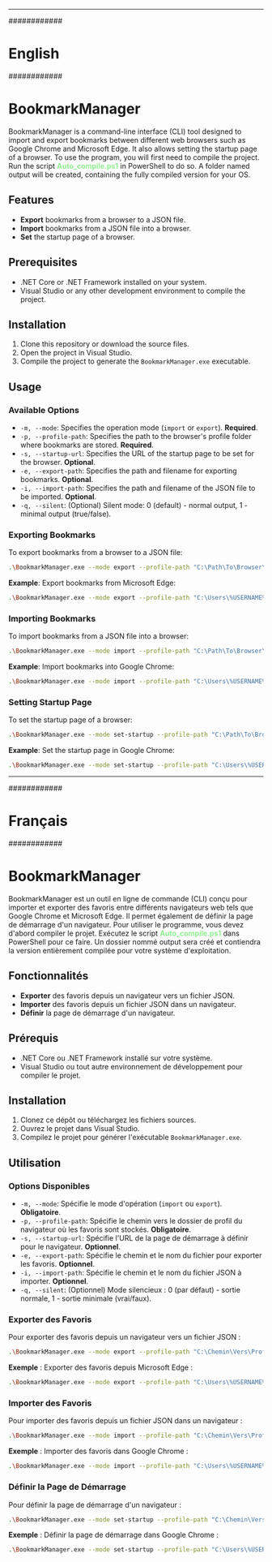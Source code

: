 
---
############
# English #
############

# BookmarkManager

BookmarkManager is a command-line interface (CLI) tool designed to import and export bookmarks between different web browsers such as Google Chrome and Microsoft Edge. It also allows setting the startup page of a browser.
To use the program, you will first need to compile the project. Run the script <span style="color: LightGreen;">**Auto_compile.ps1**</span> in PowerShell to do so. A folder named output will be created, containing the fully compiled version for your OS.

## Features

- **Export** bookmarks from a browser to a JSON file.
- **Import** bookmarks from a JSON file into a browser.
- **Set** the startup page of a browser.

## Prerequisites

- .NET Core or .NET Framework installed on your system.
- Visual Studio or any other development environment to compile the project.

## Installation

1. Clone this repository or download the source files.
2. Open the project in Visual Studio.
3. Compile the project to generate the `BookmarkManager.exe` executable.

## Usage

### Available Options

- `-m, --mode`: Specifies the operation mode (`import` or `export`). **Required**.
- `-p, --profile-path`: Specifies the path to the browser's profile folder where bookmarks are stored. **Required**.
- `-s, --startup-url`: Specifies the URL of the startup page to be set for the browser. **Optional**.
- `-e, --export-path`: Specifies the path and filename for exporting bookmarks. **Optional**.
- `-i, --import-path`: Specifies the path and filename of the JSON file to be imported. **Optional**.
- `-q, --silent`: (Optional) Silent mode: 0 (default) - normal output, 1 - minimal output (true/false).

### Exporting Bookmarks

To export bookmarks from a browser to a JSON file:

```bash
.\BookmarkManager.exe --mode export --profile-path "C:\Path\To\Browser\Profile" --export-path "C:\Path\To\Save\MyBookmarks.json"
```

**Example**: Export bookmarks from Microsoft Edge:

```bash
.\BookmarkManager.exe --mode export --profile-path "C:\Users\%USERNAME%\AppData\Local\Microsoft\Edge\User Data\Default" --export-path "C:\MyDocuments\EdgeBookmarks.json"
```

### Importing Bookmarks

To import bookmarks from a JSON file into a browser:

```bash
.\BookmarkManager.exe --mode import --profile-path "C:\Path\To\Browser\Profile" --import-path "C:\Path\To\MyBookmarks.json"
```

**Example**: Import bookmarks into Google Chrome:

```bash
.\BookmarkManager.exe --mode import --profile-path "C:\Users\%USERNAME%\AppData\Local\Google\Chrome\User Data\Default" --import-path "C:\MyDocuments\ChromeBookmarks.json"
```

### Setting Startup Page

To set the startup page of a browser:

```bash
.\BookmarkManager.exe --mode set-startup --profile-path "C:\Path\To\Browser\Profile" --startup-url "https://www.example.com"
```

**Example**: Set the startup page in Google Chrome:

```bash
.\BookmarkManager.exe --mode set-startup --profile-path "C:\Users\%USERNAME%\AppData\Local\Google\Chrome\User Data\Default" --startup-url "https://www.example.com"
```

---

############
# Français #
############

# BookmarkManager

BookmarkManager est un outil en ligne de commande (CLI) conçu pour importer et exporter des favoris entre différents navigateurs web tels que Google Chrome et Microsoft Edge. Il permet également de définir la page de démarrage d'un navigateur.
Pour utiliser le programme, vous devez d'abord compiler le projet. Exécutez le script <span style="color: LightGreen;">**Auto_compile.ps1**</span> dans PowerShell pour ce faire. Un dossier nommé output sera créé et contiendra la version entièrement compilée pour votre système d'exploitation.

## Fonctionnalités

- **Exporter** des favoris depuis un navigateur vers un fichier JSON.
- **Importer** des favoris depuis un fichier JSON dans un navigateur.
- **Définir** la page de démarrage d'un navigateur.

## Prérequis

- .NET Core ou .NET Framework installé sur votre système.
- Visual Studio ou tout autre environnement de développement pour compiler le projet.

## Installation

1. Clonez ce dépôt ou téléchargez les fichiers sources.
2. Ouvrez le projet dans Visual Studio.
3. Compilez le projet pour générer l'exécutable `BookmarkManager.exe`.

## Utilisation

### Options Disponibles

- `-m, --mode`: Spécifie le mode d'opération (`import` ou `export`). **Obligatoire**.
- `-p, --profile-path`: Spécifie le chemin vers le dossier de profil du navigateur où les favoris sont stockés. **Obligatoire**.
- `-s, --startup-url`: Spécifie l'URL de la page de démarrage à définir pour le navigateur. **Optionnel**.
- `-e, --export-path`: Spécifie le chemin et le nom du fichier pour exporter les favoris. **Optionnel**.
- `-i, --import-path`: Spécifie le chemin et le nom du fichier JSON à importer. **Optionnel**.
- `-q, --silent`: (Optionnel) Mode silencieux : 0 (par défaut) - sortie normale, 1 - sortie minimale (vrai/faux).

### Exporter des Favoris

Pour exporter des favoris depuis un navigateur vers un fichier JSON :

```bash
.\BookmarkManager.exe --mode export --profile-path "C:\Chemin\Vers\Profil\Navigateur" --export-path "C:\Chemin\Pour\Sauvegarder\MesFavoris.json"
```

**Exemple** : Exporter des favoris depuis Microsoft Edge :

```bash
.\BookmarkManager.exe --mode export --profile-path "C:\Users\%USERNAME%\AppData\Local\Microsoft\Edge\User Data\Default" --export-path "C:\MesDocuments\FavorisEdge.json"
```

### Importer des Favoris

Pour importer des favoris depuis un fichier JSON dans un navigateur :

```bash
.\BookmarkManager.exe --mode import --profile-path "C:\Chemin\Vers\Profil\Navigateur" --import-path "C:\Chemin\Pour\MesFavoris.json"
```

**Exemple** : Importer des favoris dans Google Chrome :

```bash
.\BookmarkManager.exe --mode import --profile-path "C:\Users\%USERNAME%\AppData\Local\Google\Chrome\User Data\Default" --import-path "C:\MesDocuments\FavorisChrome.json"
```

### Définir la Page de Démarrage

Pour définir la page de démarrage d'un navigateur :

```bash
.\BookmarkManager.exe --mode set-startup --profile-path "C:\Chemin\Vers\Profil\Navigateur" --startup-url "https://www.example.com"
```

**Exemple** : Définir la page de démarrage dans Google Chrome :

```bash
.\BookmarkManager.exe --mode set-startup --profile-path "C:\Users\%USERNAME%\AppData\Local\Google\Chrome\User Data\Default" --startup-url "https://www.example.com"
```
